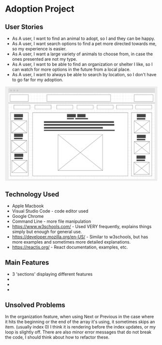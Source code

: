 # Adoption Project

## User Stories
* As A user, I want to find an animal to adopt, so I and they can be happy.
* As A user, I want search options to find a pet more directed towards me, so my experience is easier.
* As A user, I want a large variety of animals to choose from, in case the ones presented are not my type.
* As A user, I want to be able to find an organization or shelter I like, so I can watch for more options in the future from a local place.
* As A user, I want to always be able to search by location, so I don't have to go far for my adoption.

![Wireframe](images/wireframe.png)

## Technology Used
* Apple Macbook
* Visual Studio Code - code editor used
* Google Chrome
* Command Line - more file manipulation
* https://www.w3schools.com/ - Used VERY frequently, explains things simply but enough for general use.
* https://developer.mozilla.org/en-US/ - Similar to w3schools, but has more examples and sometimes more detailed explanations.
* https://reactjs.org/ - React documentation, examples, etc.

## Main Features
* 3 'sections' displaying different features
* 
* 
* 

## Unsolved Problems
In the organization feature, when using Next or Previous in the case where it hits the beginning or the end of the array it's using, it sometimes skips an item. (usually index 0) I think it is rendering before the index updates, or my loop is slightly off.
There are also minor error messages that do not break the code, I should think about how to refactor these.
